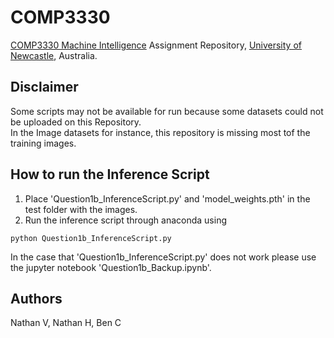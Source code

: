 # COMP3330
[COMP3330 Machine Intelligence](https://www.newcastle.edu.au/course/COMP3330) Assignment Repository, [University of Newcastle](https://www.newcastle.edu.au), Australia.

## Disclaimer
Some scripts may not be available for run because some datasets could not be uploaded on this Repository.<br/>
In the Image datasets for instance, this repository is missing most tof the training images.

## How to run the Inference Script
1. Place 'Question1b_InferenceScript.py' and 'model_weights.pth' in the test folder with the images.
2. Run the inference script through anaconda using <br/>
```
python Question1b_InferenceScript.py
```

In the case that 'Question1b_InferenceScript.py' does not work please use the jupyter notebook
'Question1b_Backup.ipynb'.

## Authors

Nathan V, Nathan H, Ben C
